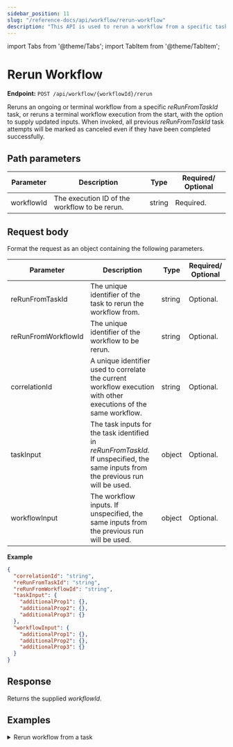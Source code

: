 ```yaml
---
sidebar_position: 11
slug: "/reference-docs/api/workflow/rerun-workflow"
description: "This API is used to rerun a workflow from a specific task using on an updated workflow input if needed."
---
```


import Tabs from '@theme/Tabs';
import TabItem from '@theme/TabItem';

# Rerun Workflow

**Endpoint:** `POST /api/workflow/{workflowId}/rerun`

Reruns an ongoing or terminal workflow from a specific *reRunFromTaskId* task, or reruns a terminal workflow execution from the start, with the option to supply updated inputs. When invoked, all previous *reRunFromTaskId* task attempts will be marked as canceled even if they have been completed successfully.

## Path parameters

| Parameter  | Description | Type | Required/ Optional |
| ---------- | ----------- | ---- | ----------------- |
| workflowId | The execution ID of the workflow to be rerun. | string | Required. |

## Request body

Format the request as an object containing the following parameters.

| Parameter  | Description | Type | Required/ Optional |
| ---------- | ----------- | ---- | ----------------- |
| reRunFromTaskId | The unique identifier of the task to rerun the workflow from. | string | Optional. |
| reRunFromWorkflowId | The unique identifier of the workflow to be rerun. | string | Optional. |
| correlationId | A unique identifier used to correlate the current workflow execution with other executions of the same workflow. | string | Optional. |
| taskInput | The task inputs for the task identified in _reRunFromTaskId_. If unspecified, the same inputs from the previous run will be used. | object | Optional. |
| workflowInput | The workflow inputs. If unspecified, the same inputs from the previous run will be used. | object | Optional. |

**Example**

``` json
{
  "correlationId": "string",
  "reRunFromTaskId": "string",
  "reRunFromWorkflowId": "string",
  "taskInput": {
    "additionalProp1": {},
    "additionalProp2": {},
    "additionalProp3": {}
  },
  "workflowInput": {
    "additionalProp1": {},
    "additionalProp2": {},
    "additionalProp3": {}
  }
}
```

## Response

Returns the supplied *workflowId*.

## Examples

<details><summary>Rerun workflow from a task</summary>

**Request**

```
curl -X 'POST' \
  'https://&lt;YOUR-CLUSTER>/api/workflow/3163f2e3-d4a9-11ef-a114-0af1b159704e/rerun' \
  -H 'accept: text/plain' \
  -H 'X-Authorization: &lt;TOKEN>' \
  -H 'Content-Type: application/json' \
  -d '{
  "reRunFromTaskId": "87799dc8-d4b8-11ef-a114-0af1b159704e"
}'
```

**Response**

```
3163f2e3-d4a9-11ef-a114-0af1b159704e
```
</details>
